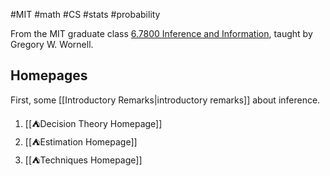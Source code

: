 #MIT #math #CS #stats #probability 

From the MIT graduate class [6.7800 Inference and Information](http://student.mit.edu/catalog/search.cgi?search=6.7800), taught by Gregory W. Wornell.
## Homepages

First, some [[Introductory Remarks|introductory remarks]] about inference.

1. [[⛺Decision Theory Homepage]]
2. [[⛺Estimation Homepage]]
3. [[⛺Techniques Homepage]]

